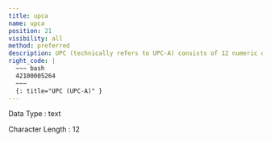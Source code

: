 ```yaml
---
title: upca
name: upca
position: 21
visibility: all
method: preferred
description: UPC (technically refers to UPC-A) consists of 12 numeric digits, that are uniquely assigned to each trade item.
right_code: |
  ~~~ bash
  42100005264
  ~~~
  {: title="UPC (UPC-A)" }
---
```


Data Type
: text

Character Length
: 12

